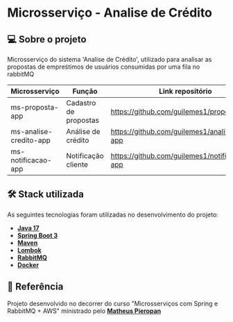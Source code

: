 # Microsserviço - Analise de Crédito

## 💻 Sobre o projeto

Microsserviço do sistema 'Analise de Crédito', utilizado para analisar as propostas de empreśtimos de usuários consumidas por uma fila no rabbitMQ

|  Microsserviço | Função | Link repositório |
| ----------- | ----------- | ----------- |
| ms-proposta-app | Cadastro de propostas | https://github.com/guilemes1/proposta-app |
| ms-analise-credito-app | Análise de crédito | https://github.com/guilemes1/analisecredito-app |
| ms-notificacao-app | Notificação cliente | https://github.com/guilemes1/notificacao-app |

## 🛠 Stack utilizada

As seguintes tecnologias foram utilizadas no desenvolvimento do projeto:

- **[Java 17](https://www.oracle.com/java)**
- **[Spring Boot 3](https://spring.io/projects/spring-boot)**
- **[Maven](https://maven.apache.org)**
- **[Lombok](https://projectlombok.org)**
- **[RabbitMQ](https://www.rabbitmq.com)**
- **[Docker](https://www.docker.com)**

## 📝 Referência

Projeto desenvolvido no decorrer do curso "Microsserviços com Spring e RabbitMQ + AWS" ministrado pelo **[Matheus Pieropan]()**
